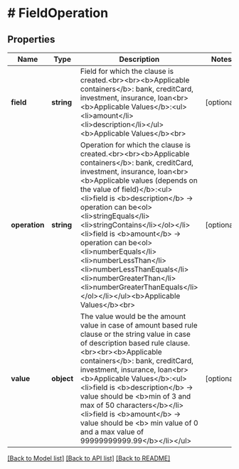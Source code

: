 # # FieldOperation

## Properties

Name | Type | Description | Notes
------------ | ------------- | ------------- | -------------
**field** | **string** | Field for which the clause is created.&lt;br&gt;&lt;br&gt;&lt;b&gt;Applicable containers&lt;/b&gt;: bank, creditCard, investment, insurance, loan&lt;br&gt;&lt;b&gt;Applicable Values&lt;/b&gt;:&lt;ul&gt;&lt;li&gt;amount&lt;/li&gt;&lt;li&gt;description&lt;/li&gt;&lt;/ul&gt;&lt;b&gt;Applicable Values&lt;/b&gt;&lt;br&gt; | [optional]
**operation** | **string** | Operation for which the clause is created.&lt;br&gt;&lt;br&gt;&lt;b&gt;Applicable containers&lt;/b&gt;: bank, creditCard, investment, insurance, loan&lt;br&gt;&lt;b&gt;Applicable values (depends on the value of field)&lt;/b&gt;:&lt;ul&gt;&lt;li&gt;field is &lt;b&gt;description&lt;/b&gt; -&gt; operation can be&lt;ol&gt;&lt;li&gt;stringEquals&lt;/li&gt;&lt;li&gt;stringContains&lt;/li&gt;&lt;/ol&gt;&lt;/li&gt;&lt;li&gt;field is &lt;b&gt;amount&lt;/b&gt; -&gt; operation can be&lt;ol&gt;&lt;li&gt;numberEquals&lt;/li&gt;&lt;li&gt;numberLessThan&lt;/li&gt;&lt;li&gt;numberLessThanEquals&lt;/li&gt;&lt;li&gt;numberGreaterThan&lt;/li&gt;&lt;li&gt;numberGreaterThanEquals&lt;/li&gt;&lt;/ol&gt;&lt;/li&gt;&lt;/ul&gt;&lt;b&gt;Applicable Values&lt;/b&gt;&lt;br&gt; | [optional]
**value** | **object** | The value would be the amount value in case of amount based rule clause or the string value in case of description based rule clause.&lt;br&gt;&lt;br&gt;&lt;b&gt;Applicable containers&lt;/b&gt;: bank, creditCard, investment, insurance, loan&lt;br&gt;&lt;b&gt;Applicable Values&lt;/b&gt;:&lt;ul&gt;&lt;li&gt;field is &lt;b&gt;description&lt;/b&gt; -&gt; value should be &lt;b&gt;min of 3 and max of 50 characters&lt;/b&gt;&lt;/li&gt;&lt;li&gt;field is &lt;b&gt;amount&lt;/b&gt; -&gt; value should be &lt;b&gt; min value of 0 and a max value of 99999999999.99&lt;/b&gt;&lt;/li&gt;&lt;/ul&gt; | [optional]

[[Back to Model list]](../../README.md#models) [[Back to API list]](../../README.md#endpoints) [[Back to README]](../../README.md)
